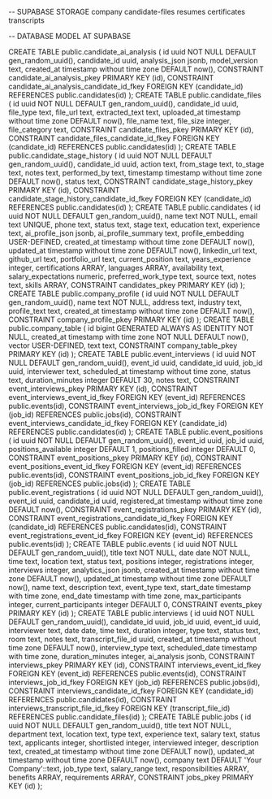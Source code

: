-- SUPABASE STORAGE 
company
candidate-files
resumes
certificates
transcripts


-- DATABASE MODEL AT SUPABASE

CREATE TABLE public.candidate_ai_analysis (
  id uuid NOT NULL DEFAULT gen_random_uuid(),
  candidate_id uuid,
  analysis_json jsonb,
  model_version text,
  created_at timestamp without time zone DEFAULT now(),
  CONSTRAINT candidate_ai_analysis_pkey PRIMARY KEY (id),
  CONSTRAINT candidate_ai_analysis_candidate_id_fkey FOREIGN KEY (candidate_id) REFERENCES public.candidates(id)
);
CREATE TABLE public.candidate_files (
  id uuid NOT NULL DEFAULT gen_random_uuid(),
  candidate_id uuid,
  file_type text,
  file_url text,
  extracted_text text,
  uploaded_at timestamp without time zone DEFAULT now(),
  file_name text,
  file_size integer,
  file_category text,
  CONSTRAINT candidate_files_pkey PRIMARY KEY (id),
  CONSTRAINT candidate_files_candidate_id_fkey FOREIGN KEY (candidate_id) REFERENCES public.candidates(id)
);
CREATE TABLE public.candidate_stage_history (
  id uuid NOT NULL DEFAULT gen_random_uuid(),
  candidate_id uuid,
  action text,
  from_stage text,
  to_stage text,
  notes text,
  performed_by text,
  timestamp timestamp without time zone DEFAULT now(),
  status text,
  CONSTRAINT candidate_stage_history_pkey PRIMARY KEY (id),
  CONSTRAINT candidate_stage_history_candidate_id_fkey FOREIGN KEY (candidate_id) REFERENCES public.candidates(id)
);
CREATE TABLE public.candidates (
  id uuid NOT NULL DEFAULT gen_random_uuid(),
  name text NOT NULL,
  email text UNIQUE,
  phone text,
  status text,
  stage text,
  education text,
  experience text,
  ai_profile_json jsonb,
  ai_profile_summary text,
  profile_embedding USER-DEFINED,
  created_at timestamp without time zone DEFAULT now(),
  updated_at timestamp without time zone DEFAULT now(),
  linkedin_url text,
  github_url text,
  portfolio_url text,
  current_position text,
  years_experience integer,
  certifications ARRAY,
  languages ARRAY,
  availability text,
  salary_expectations numeric,
  preferred_work_type text,
  source text,
  notes text,
  skills ARRAY,
  CONSTRAINT candidates_pkey PRIMARY KEY (id)
);
CREATE TABLE public.company_profile (
  id uuid NOT NULL DEFAULT gen_random_uuid(),
  name text NOT NULL,
  address text,
  industry text,
  profile_text text,
  created_at timestamp without time zone DEFAULT now(),
  CONSTRAINT company_profile_pkey PRIMARY KEY (id)
);
CREATE TABLE public.company_table (
  id bigint GENERATED ALWAYS AS IDENTITY NOT NULL,
  created_at timestamp with time zone NOT NULL DEFAULT now(),
  vector USER-DEFINED,
  text text,
  CONSTRAINT company_table_pkey PRIMARY KEY (id)
);
CREATE TABLE public.event_interviews (
  id uuid NOT NULL DEFAULT gen_random_uuid(),
  event_id uuid,
  candidate_id uuid,
  job_id uuid,
  interviewer text,
  scheduled_at timestamp without time zone,
  status text,
  duration_minutes integer DEFAULT 30,
  notes text,
  CONSTRAINT event_interviews_pkey PRIMARY KEY (id),
  CONSTRAINT event_interviews_event_id_fkey FOREIGN KEY (event_id) REFERENCES public.events(id),
  CONSTRAINT event_interviews_job_id_fkey FOREIGN KEY (job_id) REFERENCES public.jobs(id),
  CONSTRAINT event_interviews_candidate_id_fkey FOREIGN KEY (candidate_id) REFERENCES public.candidates(id)
);
CREATE TABLE public.event_positions (
  id uuid NOT NULL DEFAULT gen_random_uuid(),
  event_id uuid,
  job_id uuid,
  positions_available integer DEFAULT 1,
  positions_filled integer DEFAULT 0,
  CONSTRAINT event_positions_pkey PRIMARY KEY (id),
  CONSTRAINT event_positions_event_id_fkey FOREIGN KEY (event_id) REFERENCES public.events(id),
  CONSTRAINT event_positions_job_id_fkey FOREIGN KEY (job_id) REFERENCES public.jobs(id)
);
CREATE TABLE public.event_registrations (
  id uuid NOT NULL DEFAULT gen_random_uuid(),
  event_id uuid,
  candidate_id uuid,
  registered_at timestamp without time zone DEFAULT now(),
  CONSTRAINT event_registrations_pkey PRIMARY KEY (id),
  CONSTRAINT event_registrations_candidate_id_fkey FOREIGN KEY (candidate_id) REFERENCES public.candidates(id),
  CONSTRAINT event_registrations_event_id_fkey FOREIGN KEY (event_id) REFERENCES public.events(id)
);
CREATE TABLE public.events (
  id uuid NOT NULL DEFAULT gen_random_uuid(),
  title text NOT NULL,
  date date NOT NULL,
  time text,
  location text,
  status text,
  positions integer,
  registrations integer,
  interviews integer,
  analytics_json jsonb,
  created_at timestamp without time zone DEFAULT now(),
  updated_at timestamp without time zone DEFAULT now(),
  name text,
  description text,
  event_type text,
  start_date timestamp with time zone,
  end_date timestamp with time zone,
  max_participants integer,
  current_participants integer DEFAULT 0,
  CONSTRAINT events_pkey PRIMARY KEY (id)
);
CREATE TABLE public.interviews (
  id uuid NOT NULL DEFAULT gen_random_uuid(),
  candidate_id uuid,
  job_id uuid,
  event_id uuid,
  interviewer text,
  date date,
  time text,
  duration integer,
  type text,
  status text,
  room text,
  notes text,
  transcript_file_id uuid,
  created_at timestamp without time zone DEFAULT now(),
  interview_type text,
  scheduled_date timestamp with time zone,
  duration_minutes integer,
  ai_analysis jsonb,
  CONSTRAINT interviews_pkey PRIMARY KEY (id),
  CONSTRAINT interviews_event_id_fkey FOREIGN KEY (event_id) REFERENCES public.events(id),
  CONSTRAINT interviews_job_id_fkey FOREIGN KEY (job_id) REFERENCES public.jobs(id),
  CONSTRAINT interviews_candidate_id_fkey FOREIGN KEY (candidate_id) REFERENCES public.candidates(id),
  CONSTRAINT interviews_transcript_file_id_fkey FOREIGN KEY (transcript_file_id) REFERENCES public.candidate_files(id)
);
CREATE TABLE public.jobs (
  id uuid NOT NULL DEFAULT gen_random_uuid(),
  title text NOT NULL,
  department text,
  location text,
  type text,
  experience text,
  salary text,
  status text,
  applicants integer,
  shortlisted integer,
  interviewed integer,
  description text,
  created_at timestamp without time zone DEFAULT now(),
  updated_at timestamp without time zone DEFAULT now(),
  company text DEFAULT 'Your Company'::text,
  job_type text,
  salary_range text,
  responsibilities ARRAY,
  benefits ARRAY,
  requirements ARRAY,
  CONSTRAINT jobs_pkey PRIMARY KEY (id)
);